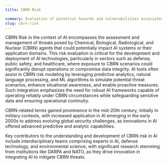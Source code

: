 ```yaml
---
title: CBRN Risk

summary: Evaluation of potential hazards and vulnerabilities associated with Chemical, Biological, Radiological, and Nuclear agents in AI systems and applications.
slug: cbrn-risk
---
```


CBRN Risk in the context of AI encompasses the assessment and management of threats posed by Chemical, Biological, Radiological, and Nuclear (CBRN) agents that could potentially impact AI systems or their application domains. This risk evaluation is critical for the development and deployment of AI technologies, particularly in sectors such as defense, public safety, and healthcare, where exposure to CBRN scenarios could significantly disrupt operations or compromise data integrity. AI tools often assist in CBRN risk modeling by leveraging predictive analytics, natural language processing, and ML algorithms to simulate potential threat scenarios, enhance situational awareness, and enable proactive measures. Such integration emphasizes the need for robust AI frameworks capable of operating reliably under CBRN circumstances while safeguarding sensitive data and ensuring operational continuity.

CBRN-related terms gained prominence in the mid-20th century, initially in military contexts, with increased application in AI emerging in the early 2000s to address evolving global security challenges, as innovations in AI offered advanced predictive and analytic capabilities.

Key contributors to the understanding and development of CBRN risk in AI include interdisciplinary teams comprising experts in AI, defense technology, and environmental science, with significant research stemming from institutions like DARPA and NATO, as they drive innovation in integrating AI to mitigate CBRN threats.